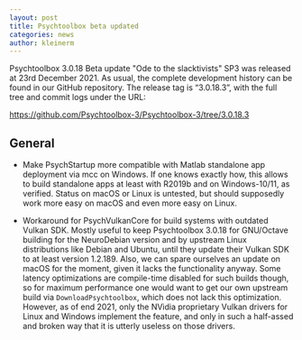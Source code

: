 ```yaml
---
layout: post
title: Psychtoolbox beta updated
categories: news
author: kleinerm
---
```


Psychtoolbox 3.0.18 Beta update "Ode to the slacktivists" SP3 was released at 23rd December 2021.
As usual, the complete development history can be found in our GitHub repository.
The release tag is “3.0.18.3”, with the full tree and commit logs under the URL:

<https://github.com/Psychtoolbox-3/Psychtoolbox-3/tree/3.0.18.3>

## General

- Make PsychStartup more compatible with Matlab standalone app deployment via mcc on Windows. If one knows exactly how, this allows to build standalone apps at least with R2019b and on Windows-10/11, as verified. Status on macOS or Linux is untested, but should supposedly work more easy on macOS and even more easy on Linux.

- Workaround for PsychVulkanCore for build systems with outdated Vulkan SDK. Mostly useful to keep Psychtoolbox 3.0.18 for GNU/Octave building for the NeuroDebian version and by upstream Linux distributions like Debian and Ubuntu, until they update their Vulkan SDK to at least version 1.2.189. Also, we can spare ourselves an update on macOS for the moment, given it lacks the functionality anyway. Some latency optimizations are compile-time disabled for such builds though, so for maximum performance one would want to get our own upstream build via ``DownloadPsychtoolbox``, which does not lack this optimization. However, as of end 2021, only the NVidia proprietary Vulkan drivers for Linux and Windows implement the feature, and only in such a half-assed and broken way that it is utterly useless on those drivers.
